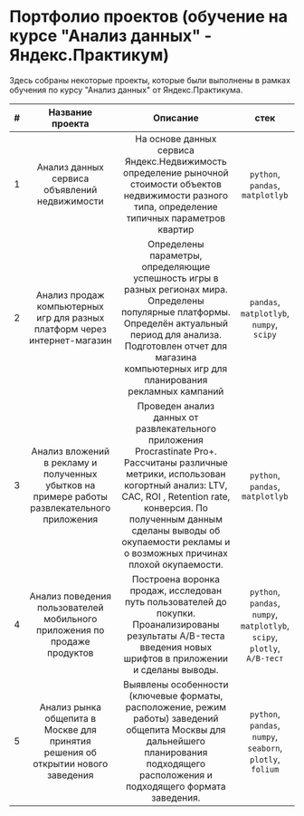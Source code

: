 # Портфолио проектов (обучение на курсе "Анализ данных" - Яндекс.Практикум)

Здесь собраны некоторые проекты, которые были выполнены в рамках обучения по курсу "Анализ данных" от Яндекс.Практикума.

| # | Название проекта | Описание | стек |
|:-------------:|:--------------------:|:----------------------:|:----------------------:|
| 1 | Анализ данных сервиса объявлений недвижимости|На основе данных сервиса Яндекс.Недвижимость определение рыночной стоимости объектов недвижимости разного типа, определение типичных параметров квартир | `python`, `pandas`, `matplotlyb`|
| 2 | Анализ продаж компьютерных игр для разных платформ через интернет-магазин | Определены параметры, определяющие успешность игры в разных регионах мира. Определены популярные платформы. Определён актуальный период для анализа. Подготовлен отчет для магазина компьютерных игр для планирования рекламных кампаний| `pandas`, `matplotlyb`, `numpy`, `scipy`|
| 3 | Анализ вложений в рекламу и полученных убытков на примере работы развлекательного приложения | Проведен анализ данных от развлекательного приложения Procrastinate Pro+. Рассчитаны различные метрики, использован когортный анализ: LTV, CAC, ROI , Retention rate, конверсия. По полученным данным сделаны выводы об окупаемости рекламы и о возможных причинах плохой окупаемости. | `python`, `pandas`, `matplotlyb`|
| 4 | Анализ поведения пользователей мобильного приложения по продаже продуктов | Построена воронка продаж, исследован путь пользователей до покупки. Проанализированы результаты A/B-теста введения новых шрифтов в приложении и сделаны выводы. | `python`, `pandas`, `numpy`, `matplotlyb`, `scipy`, `plotly`, `A/B-тест`|
| 5 | Анализ рынка общепита в Москве для принятия решения об открытии нового заведения | Выявлены особенности (ключевые форматы, расположение, режим работы) заведений общепита Москвы для дальнейшего планирования подходящего расположения и подходящего формата заведения. | `python`, `pandas`, `numpy`, `seaborn`, `plotly`, `folium` |
